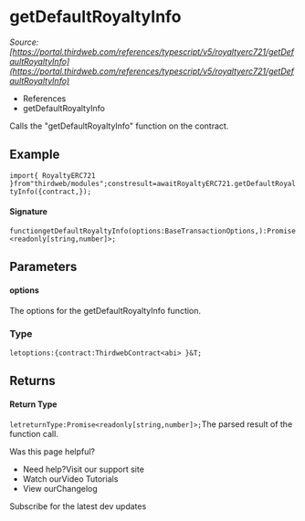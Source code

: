 # getDefaultRoyaltyInfo

*Source: [https://portal.thirdweb.com/references/typescript/v5/royaltyerc721/getDefaultRoyaltyInfo](https://portal.thirdweb.com/references/typescript/v5/royaltyerc721/getDefaultRoyaltyInfo)*

* References
* getDefaultRoyaltyInfo

Calls the "getDefaultRoyaltyInfo" function on the contract.

## Example

`import{ RoyaltyERC721 }from"thirdweb/modules";constresult=awaitRoyaltyERC721.getDefaultRoyaltyInfo({contract,});`
#### Signature

`functiongetDefaultRoyaltyInfo(options:BaseTransactionOptions,):Promise<readonly[string,number]>;`
## Parameters

#### options

The options for the getDefaultRoyaltyInfo function.

### Type

`letoptions:{contract:ThirdwebContract<abi> }&T;`
## Returns

#### Return Type

`letreturnType:Promise<readonly[string,number]>;`The parsed result of the function call.

Was this page helpful?

* Need help?Visit our support site
* Watch ourVideo Tutorials
* View ourChangelog

Subscribe for the latest dev updates

